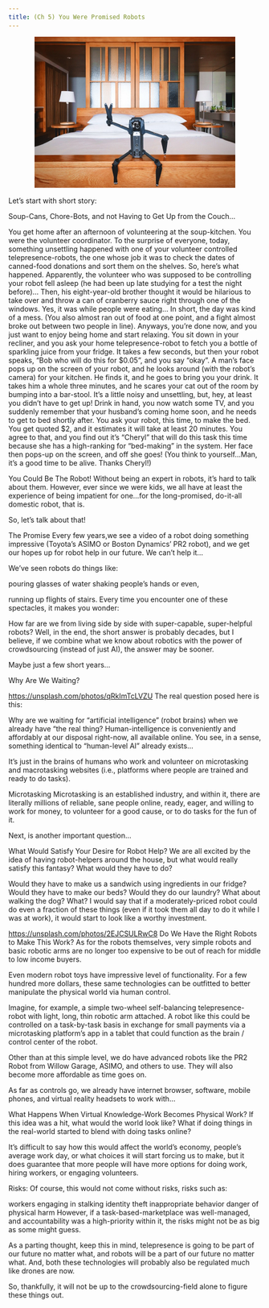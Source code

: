 ```yaml
---
title: (Ch 5) You Were Promised Robots
---
```

<div style="text-align:center"><img src ="https://raw.githubusercontent.com/CrowdsourcingKC/crowdsourcingshortcut/master/images/ch5/11DjG15wxtQOEtGcleOgJyw.jpeg" alt="" width="400" /></div>

Let’s start with short story:

Soup-Cans, Chore-Bots, and not Having to Get Up from the Couch…

You get home after an afternoon of volunteering at the soup-kitchen. You were the volunteer coordinator.
To the surprise of everyone, today, something unsettling happened with one of your volunteer controlled telepresence-robots, the one whose job it was to check the dates of canned-food donations and sort them on the shelves.
So, here’s what happened.
Apparently, the volunteer who was supposed to be controlling your robot fell asleep (he had been up late studying for a test the night before)… Then, his eight-year-old brother thought it would be hilarious to take over and throw a can of cranberry sauce right through one of the windows.
Yes, it was while people were eating…
In short, the day was kind of a mess. (You also almost ran out of food at one point, and a fight almost broke out between two people in line). Anyways, you’re done now, and you just want to enjoy being home and start relaxing.
You sit down in your recliner, and you ask your home telepresence-robot to fetch you a bottle of sparkling juice from your fridge. It takes a few seconds, but then your robot speaks, “Bob who will do this for $0.05”, and you say “okay”. A man’s face pops up on the screen of your robot, and he looks around (with the robot’s camera) for your kitchen. He finds it, and he goes to bring you your drink. It takes him a whole three minutes, and he scares your cat out of the room by bumping into a bar-stool.
It’s a little noisy and unsettling, but, hey, at least you didn’t have to get up!
Drink in hand, you now watch some TV, and you suddenly remember that your husband’s coming home soon, and he needs to get to bed shortly after.
You ask your robot, this time, to make the bed. You get quoted $2, and it estimates it will take at least 20 minutes. You agree to that, and you find out it’s “Cheryl” that will do this task this time because she has a high-ranking for “bed-making” in the system. Her face then pops-up on the screen, and off she goes!
(You think to yourself…Man, it’s a good time to be alive. Thanks Cheryl!)

You Could Be The Robot!
Without being an expert in robots, it’s hard to talk about them. However, ever since we were kids, we all have at least the experience of being impatient for one…for the long-promised, do-it-all domestic robot, that is.

So, let’s talk about that!

The Promise
Every few years,we see a video of a robot doing something impressive (Toyota’s ASIMO or Boston Dynamics’ PR2 robot), and we get our hopes up for robot help in our future. We can’t help it…

We’ve seen robots do things like:

pouring glasses of water
shaking people’s hands
or even,

running up flights of stairs.
Every time you encounter one of these spectacles, it makes you wonder:

How far are we from living side by side with super-capable, super-helpful robots?
Well, in the end, the short answer is probably decades, but I believe, if we combine what we know about robotics with the power of crowdsourcing (instead of just AI), the answer may be sooner.

Maybe just a few short years…

Why Are We Waiting?

https://unsplash.com/photos/qRkImTcLVZU
The real question posed here is this:

Why are we waiting for “artificial intelligence” (robot brains) when we already have “the real thing?
Human-intelligence is conveniently and affordably at our disposal right-now, all available online. You see, in a sense, something identical to “human-level AI” already exists…

It’s just in the brains of humans who work and volunteer on microtasking and macrotasking websites (i.e., platforms where people are trained and ready to do tasks).

Microtasking
Microtasking is an established industry, and within it, there are literally millions of reliable, sane people online, ready, eager, and willing to work for money, to volunteer for a good cause, or to do tasks for the fun of it.

Next, is another important question…

What Would Satisfy Your Desire for Robot Help?
We are all excited by the idea of having robot-helpers around the house, but what would really satisfy this fantasy? What would they have to do?

Would they have to make us a sandwich using ingredients in our fridge?
Would they have to make our beds?
Would they do our laundry?
What about walking the dog?
What?
I would say that if a moderately-priced robot could do even a fraction of these things (even if it took them all day to do it while I was at work), it would start to look like a worthy investment.


https://unsplash.com/photos/2EJCSULRwC8
Do We Have the Right Robots to Make This Work?
As for the robots themselves, very simple robots and basic robotic arms are no longer too expensive to be out of reach for middle to low income buyers.

Even modern robot toys have impressive level of functionality. For a few hundred more dollars, these same technologies can be outfitted to better manipulate the physical world via human control.

Imagine, for example, a simple two-wheel self-balancing telepresence-robot with light, long, thin robotic arm attached. A robot like this could be controlled on a task-by-task basis in exchange for small payments via a microtasking platform’s app in a tablet that could function as the brain / control center of the robot.

Other than at this simple level, we do have advanced robots like the PR2 Robot from Willow Garage, ASIMO, and others to use. They will also become more affordable as time goes on.

As far as controls go, we already have internet browser, software, mobile phones, and virtual reality headsets to work with…

What Happens When Virtual Knowledge-Work Becomes Physical Work?
If this idea was a hit, what would the world look like? What if doing things in the real-world started to blend with doing tasks online?

It’s difficult to say how this would affect the world’s economy, people’s average work day, or what choices it will start forcing us to make, but it does guarantee that more people will have more options for doing work, hiring workers, or engaging volunteers.

Risks:
Of course, this would not come without risks, risks such as:

workers engaging in stalking
identity theft
inappropriate behavior
danger of physical harm
However, if a task-based-marketplace was well-managed, and accountability was a high-priority within it, the risks might not be as big as some might guess.

As a parting thought, keep this in mind, telepresence is going to be part of our future no matter what, and robots will be a part of our future no matter what. And, both these technologies will probably also be regulated much like drones are now.

So, thankfully, it will not be up to the crowdsourcing-field alone to figure these things out.
